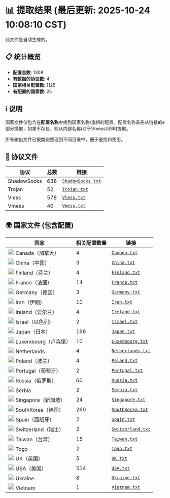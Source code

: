# 📊 提取结果 (最后更新: 2025-10-24 10:08:10 CST)

此文件是自动生成的。

## 📋 统计概览

- **配置总数**: 1308
- **有数据的协议数**: 4
- **国家相关配置数**: 1125
- **有配置的国家数**: 25

## ℹ️ 说明

国家文件仅包含在**配置名称**中找到国家名称/旗帜的配置。配置名称首先从链接的`#`部分提取，如果不存在，则从内部名称(对于Vmess/SSR)提取。

所有输出文件已按类别整理到不同目录中，便于查找和使用。

## 📁 协议文件

| 协议 | 总数 | 链接 |
|---|---|---|
| ShadowSocks | 638 | [`ShadowSocks.txt`](protocols/ShadowSocks.txt) |
| Trojan | 52 | [`Trojan.txt`](protocols/Trojan.txt) |
| Vless | 578 | [`Vless.txt`](protocols/Vless.txt) |
| Vmess | 40 | [`Vmess.txt`](protocols/Vmess.txt) |

## 🌍 国家文件 (包含配置)

| 国家 | 相关配置数量 | 链接 |
|---|---|---|
| <img src="https://flagcdn.com/w20/ca.png" width="20" alt="Canada flag"> Canada（加拿大） | 4 | [`Canada.txt`](countries/Canada.txt) |
| <img src="https://flagcdn.com/w20/cn.png" width="20" alt="China flag"> China（中国） | 3 | [`China.txt`](countries/China.txt) |
| <img src="https://flagcdn.com/w20/fi.png" width="20" alt="Finland flag"> Finland（芬兰） | 4 | [`Finland.txt`](countries/Finland.txt) |
| <img src="https://flagcdn.com/w20/fr.png" width="20" alt="France flag"> France（法国） | 14 | [`France.txt`](countries/France.txt) |
| <img src="https://flagcdn.com/w20/de.png" width="20" alt="Germany flag"> Germany（德国） | 3 | [`Germany.txt`](countries/Germany.txt) |
| <img src="https://flagcdn.com/w20/ir.png" width="20" alt="Iran flag"> Iran（伊朗） | 10 | [`Iran.txt`](countries/Iran.txt) |
| <img src="https://flagcdn.com/w20/ie.png" width="20" alt="Ireland flag"> Ireland（爱尔兰） | 4 | [`Ireland.txt`](countries/Ireland.txt) |
| <img src="https://flagcdn.com/w20/il.png" width="20" alt="Israel flag"> Israel（以色列） | 2 | [`Israel.txt`](countries/Israel.txt) |
| <img src="https://flagcdn.com/w20/jp.png" width="20" alt="Japan flag"> Japan（日本） | 166 | [`Japan.txt`](countries/Japan.txt) |
| <img src="https://flagcdn.com/w20/lu.png" width="20" alt="Luxembourg flag"> Luxembourg（卢森堡） | 10 | [`Luxembourg.txt`](countries/Luxembourg.txt) |
| <img src="https://flagcdn.com/w20/nl.png" width="20" alt="Netherlands flag"> Netherlands | 4 | [`Netherlands.txt`](countries/Netherlands.txt) |
| <img src="https://flagcdn.com/w20/pl.png" width="20" alt="Poland flag"> Poland（波兰） | 4 | [`Poland.txt`](countries/Poland.txt) |
| <img src="https://flagcdn.com/w20/pt.png" width="20" alt="Portugal flag"> Portugal（葡萄牙） | 2 | [`Portugal.txt`](countries/Portugal.txt) |
| <img src="https://flagcdn.com/w20/ru.png" width="20" alt="Russia flag"> Russia（俄罗斯） | 60 | [`Russia.txt`](countries/Russia.txt) |
| <img src="https://flagcdn.com/w20/rs.png" width="20" alt="Serbia flag"> Serbia | 2 | [`Serbia.txt`](countries/Serbia.txt) |
| <img src="https://flagcdn.com/w20/sg.png" width="20" alt="Singapore flag"> Singapore（新加坡） | 24 | [`Singapore.txt`](countries/Singapore.txt) |
| <img src="https://flagcdn.com/w20/kr.png" width="20" alt="SouthKorea flag"> SouthKorea（韩国） | 260 | [`SouthKorea.txt`](countries/SouthKorea.txt) |
| <img src="https://flagcdn.com/w20/es.png" width="20" alt="Spain flag"> Spain（西班牙） | 2 | [`Spain.txt`](countries/Spain.txt) |
| <img src="https://flagcdn.com/w20/ch.png" width="20" alt="Switzerland flag"> Switzerland（瑞士） | 2 | [`Switzerland.txt`](countries/Switzerland.txt) |
| <img src="https://flagcdn.com/w20/tw.png" width="20" alt="Taiwan flag"> Taiwan（台湾） | 15 | [`Taiwan.txt`](countries/Taiwan.txt) |
| <img src="https://flagcdn.com/w20/tg.png" width="20" alt="Togo flag"> Togo | 2 | [`Togo.txt`](countries/Togo.txt) |
| <img src="https://flagcdn.com/w20/gb.png" width="20" alt="UK flag"> UK（英国） | 5 | [`UK.txt`](countries/UK.txt) |
| <img src="https://flagcdn.com/w20/us.png" width="20" alt="USA flag"> USA（美国） | 514 | [`USA.txt`](countries/USA.txt) |
| <img src="https://flagcdn.com/w20/ua.png" width="20" alt="Ukraine flag"> Ukraine | 8 | [`Ukraine.txt`](countries/Ukraine.txt) |
| <img src="https://flagcdn.com/w20/vn.png" width="20" alt="Vietnam flag"> Vietnam | 1 | [`Vietnam.txt`](countries/Vietnam.txt) |

